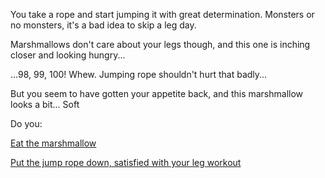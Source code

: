 You take a rope and start jumping it with great determination. Monsters or no monsters, it's a bad idea
to skip a leg day.

Marshmallows don't care about your legs though, and this one is inching closer and looking hungry...

...98, 99, 100! Whew. Jumping rope shouldn't hurt that badly...

But you seem to have gotten your appetite back, and this marshmallow
looks a bit... Soft

Do you:

[Eat the marshmallow](../../eatmarshmallow/eatmarshmallow.md)

[Put the jump rope down, satisfied with your leg workout](../macgyver.md)
